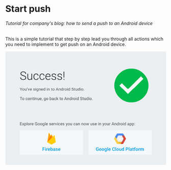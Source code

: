 # Start push
###### Tutorial for company's blog: how to send a push to an Android device
This is a simple tutorial that step by step lead you through all actions which you need to implement to get push on an Android device.

![Success](/Success.png?raw=true "Success")
